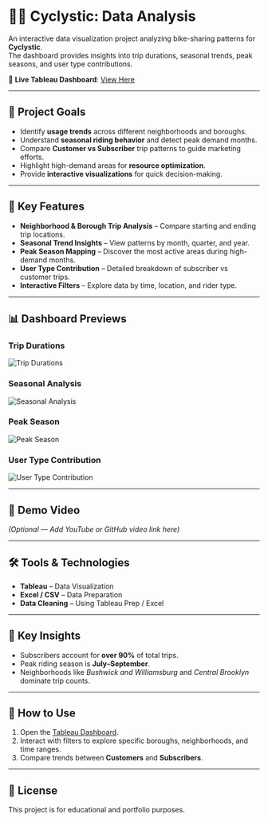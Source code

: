# 🚴‍♂ Cyclystic: Data Analysis

An interactive data visualization project analyzing bike-sharing patterns for **Cyclystic**.  
The dashboard provides insights into trip durations, seasonal trends, peak seasons, and user type contributions.

🔗 **Live Tableau Dashboard**: [View Here](https://public.tableau.com/views/Cyclystic_17384244176160/Story1?:language=en-US&:sid=&:redirect=auth&:display_count=n&:origin=viz_share_link)

---

## 🎯 Project Goals
- Identify **usage trends** across different neighborhoods and boroughs.
- Understand **seasonal riding behavior** and detect peak demand months.
- Compare **Customer vs Subscriber** trip patterns to guide marketing efforts.
- Highlight high-demand areas for **resource optimization**.
- Provide **interactive visualizations** for quick decision-making.

---

## 🌟 Key Features
- **Neighborhood & Borough Trip Analysis** – Compare starting and ending trip locations.
- **Seasonal Trend Insights** – View patterns by month, quarter, and year.
- **Peak Season Mapping** – Discover the most active areas during high-demand months.
- **User Type Contribution** – Detailed breakdown of subscriber vs customer trips.
- **Interactive Filters** – Explore data by time, location, and rider type.

---

## 📊 Dashboard Previews

### Trip Durations
![Trip Durations]([Screenshot1.png](https://github.com/saheb1999/Cyclystic-Data-Analysis/blob/main/Trip%20Durations.png))

### Seasonal Analysis
![Seasonal Analysis](Screenshot2.png)

### Peak Season
![Peak Season](Screenshot3.png)

### User Type Contribution
![User Type Contribution](Screenshot4.png)

---

## 🎥 Demo Video
*(Optional — Add YouTube or GitHub video link here)*

---

## 🛠 Tools & Technologies
- **Tableau** – Data Visualization
- **Excel / CSV** – Data Preparation
- **Data Cleaning** – Using Tableau Prep / Excel

---

## 📌 Key Insights
- Subscribers account for **over 90%** of total trips.
- Peak riding season is **July–September**.
- Neighborhoods like *Bushwick and Williamsburg* and *Central Brooklyn* dominate trip counts.

---

## 📂 How to Use
1. Open the [Tableau Dashboard](https://public.tableau.com/views/Cyclystic_17384244176160/Story1?:language=en-US&:sid=&:redirect=auth&:display_count=n&:origin=viz_share_link).
2. Interact with filters to explore specific boroughs, neighborhoods, and time ranges.
3. Compare trends between **Customers** and **Subscribers**.

---

## 📜 License
This project is for educational and portfolio purposes.
